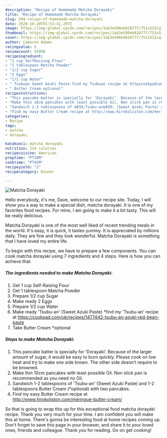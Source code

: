```yaml
---
description: "Recipe of Homemade Matcha Dorayaki"
title: "Recipe of Homemade Matcha Dorayaki"
slug: 594-recipe-of-homemade-matcha-dorayaki
date: 2020-10-20T01:53:41.297Z
image: https://img-global.cpcdn.com/recipes/3ab3e590eb62077f/751x532cq70/matcha-dorayaki-recipe-main-photo.jpg
thumbnail: https://img-global.cpcdn.com/recipes/3ab3e590eb62077f/751x532cq70/matcha-dorayaki-recipe-main-photo.jpg
cover: https://img-global.cpcdn.com/recipes/3ab3e590eb62077f/751x532cq70/matcha-dorayaki-recipe-main-photo.jpg
author: Cameron Adams
ratingvalue: 5
reviewcount: 45998
recipeingredient:
- "1 cup SelfRaising Flour"
- "1 tablespoon Matcha Powder"
- "1/2 cup Sugar"
- "2 Eggs"
- "1/2 cup Water"
- " Tsubuan Sweet Azuki Paste find my Tsubuan recipe at httpscookpadcomukrecipes1477442tsubuanazukiredbeanpaste"
- " Butter Cream optional"
recipeinstructions:
- "This pancake batter is specially for ‘Dorayaki’. Because of the larger amount of sugar, it would be easy to burn quickly. Please cook on low heat and try to make one side brown. The other side doesn’t require to be browned."
- "Make thin 10cm pancakes with least possible Oil. Non stick pan is recommended as you need no Oil."
- "Sandwich 1-2 tablespoons of &#39;Tsubu-an&#39; (Sweet Azuki Paste) and 1-2 tablespoons Butter Cream (*optional) with two pancakes."
- "Find my easy Butter Cream recipe at http://www.hirokoliston.com/meringue-butter-cream/"
categories:
- Recipe
tags:
- matcha
- dorayaki

katakunci: matcha dorayaki 
nutrition: 114 calories
recipecuisine: American
preptime: "PT30M"
cooktime: "PT45M"
recipeyield: "2"
recipecategory: Dinner

---
```



![Matcha Dorayaki](https://img-global.cpcdn.com/recipes/3ab3e590eb62077f/751x532cq70/matcha-dorayaki-recipe-main-photo.jpg)

Hello everybody, it's me, Dave, welcome to our recipe site. Today, I will show you a way to make a special dish, matcha dorayaki. It is one of my favorites food recipes. For mine, I am going to make it a bit tasty. This will be really delicious.

Matcha Dorayaki is one of the most well liked of recent trending meals in the world. It's easy, it is quick, it tastes yummy. It is appreciated by millions daily. They are fine and they look wonderful. Matcha Dorayaki is something that I have loved my entire life.




To begin with this recipe, we have to prepare a few components. You can cook matcha dorayaki using 7 ingredients and 4 steps. Here is how you can achieve that.

<!--inarticleads1-->

##### The ingredients needed to make Matcha Dorayaki:

1. Get 1 cup Self-Raising Flour
1. Get 1 tablespoon Matcha Powder
1. Prepare 1/2 cup Sugar
1. Make ready 2 Eggs
1. Prepare 1/2 cup Water
1. Make ready  &#39;Tsubu-an&#39; (Sweet Azuki Paste) *find my &#39;Tsubu-an&#39; recipe at https://cookpad.com/uk/recipes/1477442-tsubu-an-azuki-red-bean-paste
1. Take  Butter Cream *optional




<!--inarticleads2-->

##### Steps to make Matcha Dorayaki:

1. This pancake batter is specially for ‘Dorayaki’. Because of the larger amount of sugar, it would be easy to burn quickly. Please cook on low heat and try to make one side brown. The other side doesn’t require to be browned.
1. Make thin 10cm pancakes with least possible Oil. Non stick pan is recommended as you need no Oil.
1. Sandwich 1-2 tablespoons of &#39;Tsubu-an&#39; (Sweet Azuki Paste) and 1-2 tablespoons Butter Cream (*optional) with two pancakes.
1. Find my easy Butter Cream recipe at http://www.hirokoliston.com/meringue-butter-cream/




So that is going to wrap this up for this exceptional food matcha dorayaki recipe. Thank you very much for your time. I am confident you will make this at home. There's gonna be interesting food at home recipes coming up. Don't forget to save this page in your browser, and share it to your loved ones, friends and colleague. Thank you for reading. Go on get cooking!

